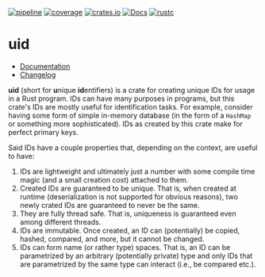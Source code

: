 [![pipeline](https://gitlab.com/d-e-s-o/uid/badges/master/pipeline.svg)](https://gitlab.com/d-e-s-o/uid/commits/master)
[![coverage](https://gitlab.com/d-e-s-o/uid/badges/master/coverage.svg)](https://gitlab.com/d-e-s-o/uid/-/jobs/artifacts/master/file/tarpaulin-report/tarpaulin-report.html?job=coverage:tarpaulin)
[![crates.io](https://img.shields.io/crates/v/uid.svg)](https://crates.io/crates/uid)
[![Docs](https://docs.rs/uid/badge.svg)](https://docs.rs/uid)
[![rustc](https://img.shields.io/badge/rustc-1.34+-blue.svg)](https://blog.rust-lang.org/2019/04/11/Rust-1.34.0.html)

uid
===

- [Documentation][docs-rs]
- [Changelog](CHANGELOG.md)

**uid** (short for **u**nique **id**entifiers) is a crate for creating
unique IDs for usage in a Rust program. IDs can have many purposes in
programs, but this crate's IDs are mostly useful for identification
tasks. For example, consider having some form of simple in-memory
database (in the form of a `HashMap` or something more sophisticated).
IDs as created by this crate make for perfect primary keys.

Said IDs have a couple properties that, depending on the context, are
useful to have:
1) IDs are lightweight and ultimately just a number with some compile
   time magic (and a small creation cost) attached to them.
2) Created IDs are guaranteed to be unique. That is, when created at
   runtime (deserialization is not supported for obvious reasons), two
   newly crated IDs are guaranteed to never be the same.
3) They are fully thread safe. That is, uniqueness is guaranteed even
   among different threads.
4) IDs are immutable. Once created, an ID can (potentially) be copied,
   hashed, compared, and more, but it cannot be changed.
5) IDs can form name (or rather type) spaces. That is, an ID can be
   parametrized by an arbitrary (potentially private) type and only IDs
   that are parametrized by the same type can interact (i.e., be
   compared etc.).


[docs-rs]: https://docs.rs/crate/uid
